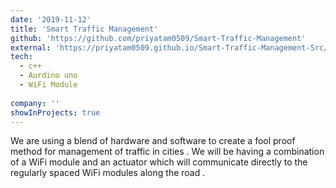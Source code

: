 ```yaml
---
date: '2019-11-12'
title: 'Smart Traffic Management'
github: 'https://github.com/priyatam0509/Smart-Traffic-Management'
external: 'https://priyatam0509.github.io/Smart-Traffic-Management-Src/'
tech:
  - c++
  - Aurdino uno
  - WiFi Module
  
company: ''
showInProjects: true
---
```


We are using a blend of hardware and software to create a fool proof method for management of traffic in cities . We will be having a combination of a WiFi module and an actuator which will communicate directly to the regularly spaced WiFi modules along the road .
